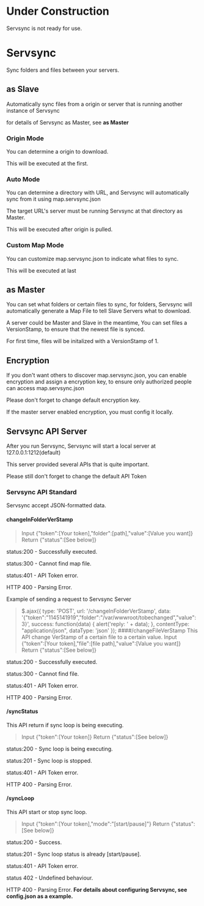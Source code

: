 # Under Construction

 Servsync is not ready for use.

# Servsync

 Sync folders and files between your servers.


## as Slave

 Automatically sync files from a origin or server that is running another instance of Servsync

 for details of Servsync as Master, see __as Master__ 

### Origin Mode

 You can determine a origin to download.

 This will be executed at the first.

### Auto Mode

 You can determine a directory with URL, and Servsync will automatically sync from it using map.servsync.json

 The target URL's server must be running Servsync at that directory as Master.

 This will be executed after origin is pulled.

### Custom Map Mode

 You can customize map.servsync.json to indicate what files to sync.


 This will be executed at last

## as Master

 You can set what folders or certain files to sync, for folders, Servsync will automatically generate a Map File to tell Slave Servers what to download.

 A server could be Master and Slave in the meantime, You can set files a VersionStamp, to ensure that the newest file is synced.

 For first time, files will be initalized with a VersionStamp of 1.


## Encryption

 If you don't want others to discover map.servsync.json, you can enable encryption and assign a encryption key, to ensure only authorized people can access map.servsync.json

 Please don't forget to change default encryption key.

 If the master server enabled encryption, you must config it locally.

## Servsync API Server

 After you run Servsync, Servsync will start a local server at 127.0.0.1:1212(default)

 This server provided several APIs that is quite important.

 Please still don't forget to change the default API Token

### Servsync API Standard

 Servsync accept JSON-formatted data.


#### changeInFolderVerStamp

 > Input {"token":[Your token],"folder":[path],"value":[Value you want]}
 > Return {"status":[See below]}

status:200 - Successfully executed. 

status:300 - Cannot find map file.

 status:401 - API Token error.

 HTTP 400 - Parsing Error.

 Example of sending a request to Servsync Server

 >$.ajax({
 >type: 'POST',
 >url: '/changeInFolderVerStamp',
 >data: '{"token":"1145141919","folder":"/var/wwwroot/tobechanged","value":3}',
 >success: function(data) { alert('reply: ' + data); },
 >contentType: "application/json",
 >dataType: 'json'
 >});
 >####/changeFileVerStamp
 > This API change VerStamp of a certain file to a certain value.
 >Input {"token":[Your token],"file":[file path],"value":[Value you want]}
 >Return {"status":[See below]}

status:200 - Successfully executed. 

status:300 - Cannot find file.

 status:401 - API Token error.

 HTTP 400 - Parsing Error.

 #### /syncStatus

 This API return if sync loop is being executing.

 > Input {"token":[Your token]}
 > Return {"status":[See below]}

status:200 - Sync loop is being executing.

 status:201 - Sync loop is stopped.

 status:401 - API Token error.

 HTTP 400 - Parsing Error.

 #### /syncLoop

 This API start or stop sync loop.

 > Input {"token":[Your token],"mode":"[start/pause]"}
 > Return {"status":[See below]}

 status:200 - Success.

 status:201 - Sync loop status is already [start/pause].

 status:401 - API Token error.
 
 status 402 - Undefined behaviour.

 HTTP 400 - Parsing Error.
**For details about configuring Servsync, see config.json as a example.**